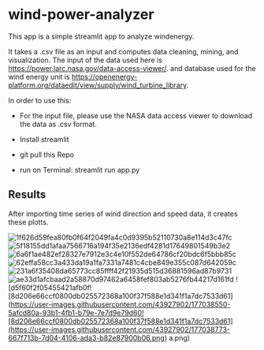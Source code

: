 # wind-power-analyzer
This app is a simple streamlit app to analyze windenergy.

It takes a .csv file as an input and computes data cleaning, mining, and visualization.
The input of the data used here is https://power.larc.nasa.gov/data-access-viewer/.
and database used for the wind energy unit is https://openenergy-platform.org/dataedit/view/supply/wind_turbine_library.

In order to use this:

* For the input file, please use the NASA data access viewer to download the data as .csv format.

* Install streamlit 

* git pull this Repo

* run on Terminal: streamlit run app.py

## Results
After importing time series of wind direction and speed data, it creates these plotts.

![1f626d59fea80fb0f64f2049fa4c0d9395b52110730a8e114d3c47fc](https://user-images.githubusercontent.com/43927902/175044523-d187a87f-ce6f-4e3d-ace9-065863664cbb.png)
![5f18155dd1afaa7566716a194f35e2136edf4281d17649801549b3e2](https://user-images.githubusercontent.com/43927902/175044537-811b27c3-af91-4fe9-84e3-7293933b709d.png)
![6a6f1ae482ef28327e7912e3c4e10f552de64786cf20bdc6f5bbb85c](https://user-images.githubusercontent.com/43927902/175044548-3cb9be8b-cf7f-4aba-a8f8-5765ddcab02a.png)
![62effa58cc3a433da19a1fa7331a7481c4cbe849e355c087d642059c](https://user-images.githubusercontent.com/43927902/175044554-f59072b7-f89d-4640-8cf8-f6bb432b77c5.png)
![231a6f35408da65773cc85ffff42f21935d515d36881596ad87b9731](https://user-images.githubusercontent.com/43927902/175044561-70e5659a-3dcf-4b15-b564-0b7927297423.png)
![ae33d1afcbaad2a58870d97462a6458fef803ab5276fb44217d161fd](https://user-images.githubusercontent.com/43927902/175044563-05d8a3e9-2565-435a-bc80-b20f0d0ad67f.png)
![d5f60f2f05455421afb0f![8d206e66ccf0800db025572368a100f37f588e1d341f1a7dc7533d61](https://user-images.githubusercontent.com/43927902/177038550-5afcd80a-93b1-4fb1-b79e-7e7d9e79d60![8d206e66ccf0800db025572368a100f37f588e1d341f1a7dc7533d61](https://user-images.githubusercontent.com/43927902/177038773-667f713b-7d04-4106-ada3-b82e87900b06.png)
a.png)

